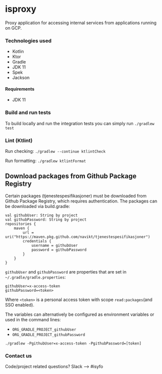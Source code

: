 # isproxy

Proxy application for accessing internal services from applications running on GCP.

### Technologies used

* Kotlin
* Ktor
* Gradle
* JDK 11
* Spek
* Jackson

#### Requirements

* JDK 11

### Build and run tests

To build locally and run the integration tests you can simply run `./gradlew test`

### Lint (Ktlint)

Run checking: `./gradlew --continue ktlintCheck`

Run formatting: `./gradlew ktlintFormat`

## Download packages from Github Package Registry

Certain packages (tjenestespesifikasjoner) must be downloaded from Github Package Registry, which requires
authentication. The packages can be downloaded via build.gradle:

```
val githubUser: String by project
val githubPassword: String by project
repositories {
    maven {
        url = uri("https://maven.pkg.github.com/navikt/tjenestespesifikasjoner")
        credentials {
            username = githubUser
            password = githubPassword
        }
    }
}
```

`githubUser` and `githubPassword` are properties that are set in `~/.gradle/gradle.properties`:

```
githubUser=x-access-token
githubPassword=<token>
```

Where `<token>` is a personal access token with scope `read:packages`(and SSO enabled).

The variables can alternatively be configured as environment variables or used in the command lines:

* `ORG_GRADLE_PROJECT_githubUser`
* `ORG_GRADLE_PROJECT_githubPassword`

```
./gradlew -PgithubUser=x-access-token -PgithubPassword=[token]
```


### Contact us

Code/project related questions? Slack --> #isyfo